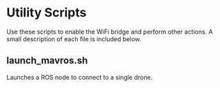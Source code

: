 Utility Scripts
===============

Use these scripts to enable the WiFi bridge and perform other actions. A small description of each file is included below.


launch_mavros.sh
----------------

Launches a ROS node to connect to a single drone. 
